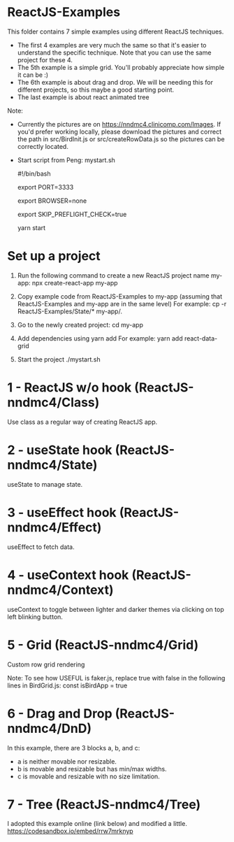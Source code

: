 # ReactJS-Examples

This folder contains 7 simple examples using different ReactJS techniques.

- The first 4 examples are very much the same so that it's easier to understand the specific technique. Note that you can use the same project for these 4.
- The 5th example is a simple grid. You'll probably appreciate how simple it can be :)
- The 6th example is about drag and drop. We will be needing this for different projects, so this maybe a good starting point.
- The last example is about react animated tree

Note: 
- Currently the pictures are on https://nndmc4.clinicomp.com/Images. If you'd prefer working locally, please download the pictures and correct the path in src/BirdInit.js or src/createRowData.js so the pictures can be correctly located.

- Start script from Peng: mystart.sh
   
   #!/bin/bash

   export PORT=3333
   
   export BROWSER=none
   
   export SKIP_PREFLIGHT_CHECK=true

   yarn start
   
# Set up a project
1) Run the following command to create a new ReactJS project name my-app:
   npx create-react-app my-app

2) Copy example code from ReactJS-Examples to my-app (assuming that ReactJS-Examples and my-app are in the same level)
   For example: cp -r ReactJS-Examples/State/* my-app/.
   
3) Go to the newly created project:
   cd my-app
   
4) Add dependencies using yarn add
   For example: yarn add react-data-grid

5) Start the project
   ./mystart.sh

# 1 - ReactJS w/o hook (ReactJS-nndmc4/Class)
Use class as a regular way of creating ReactJS app.


# 2 - useState hook (ReactJS-nndmc4/State)
useState to manage state.

   
# 3 - useEffect hook (ReactJS-nndmc4/Effect)
useEffect to fetch data.


# 4 - useContext hook (ReactJS-nndmc4/Context)
useContext to toggle between lighter and darker themes via clicking on top left blinking button. 
  
   
# 5 - Grid (ReactJS-nndmc4/Grid)
Custom row grid rendering
   
Note: To see how USEFUL is faker.js, replace true with false in the following lines in BirdGrid.js:
const isBirdApp = true


# 6 - Drag and Drop (ReactJS-nndmc4/DnD)
In this example, there are 3 blocks a, b, and c:
- a is neither movable nor resizable. 
- b is movable and resizable but has min/max widths. 
- c is movable and resizable with no size limitation.


# 7 - Tree (ReactJS-nndmc4/Tree)
I adopted this example online (link below) and modified a little.
https://codesandbox.io/embed/rrw7mrknyp

